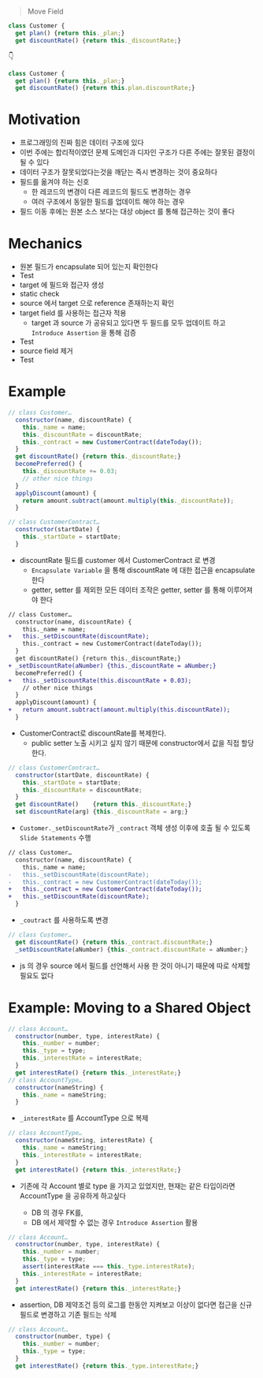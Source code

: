 > Move Field

```js
class Customer {
  get plan() {return this._plan;}
  get discountRate() {return this._discountRate;}
```

👇

```js
class Customer {
  get plan() {return this._plan;}
  get discountRate() {return this.plan.discountRate;}
```

# Motivation

- 프로그래밍의 진짜 힘은 데이터 구조에 있다
- 이번 주에는 합리적이였던 문제 도메인과 디자인 구조가 다른 주에는 잘못된 결정이 될 수 있다
- 데이터 구조가 잘못되었다는것을 깨닫는 즉시 변경하는 것이 중요하다
- 필드를 옮겨야 하는 신호
  - 한 레코드의 변경이 다른 레코드의 필드도 변경하는 경우
  - 여러 구조에서 동일한 필드를 업데이트 해야 하는 경우
- 필드 이동 후에는 원본 소스 보다는 대상 object 를 통해 접근하는 것이 좋다

# Mechanics

- 원본 필드가 encapsulate 되어 있는지 확인한다
- Test
- target 에 필드와 접근자 생성
- static check
- source 에서 target 으로 reference 존재하는지 확인
- target field 를 사용하는 접근자 적용
  - target 과 source 가 공유되고 있다면 두 필드를 모두 업데이트 하고 `Introduce Assertion` 을 통해 검증
- Test
- source field 제거
- Test

# Example

```js
// class Customer…
  constructor(name, discountRate) {
    this._name = name;
    this._discountRate = discountRate;
    this._contract = new CustomerContract(dateToday());
  }
  get discountRate() {return this._discountRate;}
  becomePreferred() {
    this._discountRate += 0.03;
    // other nice things
  }
  applyDiscount(amount) {
    return amount.subtract(amount.multiply(this._discountRate));
  }

// class CustomerContract…
  constructor(startDate) {
    this._startDate = startDate;
  }

```

- discountRate 필드를 customer 에서 CustomerContract 로 변경
  - `Encapsulate Variable` 을 통해 discountRate 에 대한 접근을 encapsulate 한다
  - getter, setter 를 제외한 모든 데이터 조작은 getter, setter 를 통해 이루어져야 한다

```diff
// class Customer…
  constructor(name, discountRate) {
    this._name = name;
+   this._setDiscountRate(discountRate);
    this._contract = new CustomerContract(dateToday());
  }
  get discountRate() {return this._discountRate;}
+ _setDiscountRate(aNumber) {this._discountRate = aNumber;}
  becomePreferred() {
+   this._setDiscountRate(this.discountRate + 0.03);
    // other nice things
  }
  applyDiscount(amount) {
+   return amount.subtract(amount.multiply(this.discountRate));
  }
```

- CustomerContract로 discountRate를 복제한다.
  - public setter 노출 시키고 싶지 않기 때문에 constructor에서 값을 직접 할당한다.

```js
// class CustomerContract…
  constructor(startDate, discountRate) {
    this._startDate = startDate;
    this._discountRate = discountRate;
  }
  get discountRate()    {return this._discountRate;}
  set discountRate(arg) {this._discountRate = arg;}
```

- `Customer._setDiscountRate`가 `_contract` 객체 생성 이후에 호출 될 수 있도록 `Slide Statements` 수행

```diff
// class Customer…
  constructor(name, discountRate) {
    this._name = name;
-   this._setDiscountRate(discountRate);
-   this._contract = new CustomerContract(dateToday());
+   this._contract = new CustomerContract(dateToday());
+   this._setDiscountRate(discountRate);
  }
```

- `_coutract` 를 사용하도록 변경

```js
// class Customer…
  get discountRate() {return this._contract.discountRate;}
  _setDiscountRate(aNumber) {this._contract.discountRate = aNumber;}
```

- js 의 경우 source 에서 필드를 선언해서 사용 한 것이 아니기 때문에 따로 삭제할 필요도 없다

# Example: Moving to a Shared Object

```js
// class Account…
  constructor(number, type, interestRate) {
    this._number = number;
    this._type = type;
    this._interestRate = interestRate;
  }
  get interestRate() {return this._interestRate;}
// class AccountType…
  constructor(nameString) {
    this._name = nameString;
  }
```

- `_interestRate` 를 AccountType 으로 복제

```js
// class AccountType…
  constructor(nameString, interestRate) {
    this._name = nameString;
    this._interestRate = interestRate;
  }
  get interestRate() {return this._interestRate;}
```

- 기존에 각 Account 별로 type 을 가지고 있었지만, 현재는 같은 타입이라면 AccountType 을 공유하게 하고싶다

  - DB 의 경우 FK를,
  - DB 에서 제약할 수 없는 경우 `Introduce Assertion` 활용

```js
// class Account…
  constructor(number, type, interestRate) {
    this._number = number;
    this._type = type;
    assert(interestRate === this._type.interestRate);
    this._interestRate = interestRate;
  }
  get interestRate() {return this._interestRate;}
```

- assertion, DB 제약조건 등의 로그를 한동안 지켜보고 이상이 없다면 접근을 신규 필드로 변경하고 기존 필드는 삭제

```js
// class Account…
  constructor(number, type) {
    this._number = number;
    this._type = type;
  }
  get interestRate() {return this._type.interestRate;}
```
